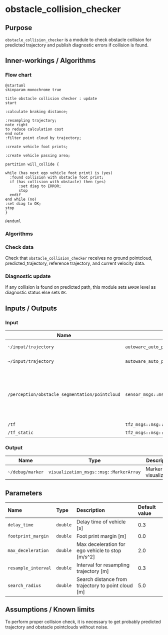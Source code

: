 # obstacle_collision_checker

## Purpose

`obstacle_collision_checker` is a module to check obstacle collision for predicted trajectory and publish diagnostic errors if collision is found.

## Inner-workings / Algorithms

### Flow chart

```plantuml
@startuml
skinparam monochrome true

title obstacle collision checker : update
start

:calculate braking distance;

:resampling trajectory;
note right
to reduce calculation cost
end note
:filter point cloud by trajectory;

:create vehicle foot prints;

:create vehicle passing area;

partition will_collide {

while (has next ego vehicle foot print) is (yes)
  :found collision with obstacle foot print;
  if (has collision with obstacle) then (yes)
      :set diag to ERROR;
      stop
  endif
end while (no)
:set diag to OK;
stop
}

@enduml
```

### Algorithms

### Check data

Check that `obstacle_collision_checker` receives no ground pointcloud, predicted_trajectory, reference trajectory, and current velocity data.

### Diagnostic update

If any collision is found on predicted path, this module sets `ERROR` level as diagnostic status else sets `OK`.

## Inputs / Outputs

### Input

| Name                                           | Type                                           | Description                                                        |
| ---------------------------------------------- | ---------------------------------------------- | ------------------------------------------------------------------ |
| `~/input/trajectory`                           | `autoware_auto_planning_msgs::msg::Trajectory` | Reference trajectory                                               |
| `~/input/trajectory`                           | `autoware_auto_planning_msgs::msg::Trajectory` | Predicted trajectory                                               |
| `/perception/obstacle_segmentation/pointcloud` | `sensor_msgs::msg::PointCloud2`                | Pointcloud of obstacles which the ego-vehicle should stop or avoid |
| `/tf`                                          | `tf2_msgs::msg::TFMessage`                     | TF                                                                 |
| `/tf_static`                                   | `tf2_msgs::msg::TFMessage`                     | TF static                                                          |

### Output

| Name             | Type                                   | Description              |
| ---------------- | -------------------------------------- | ------------------------ |
| `~/debug/marker` | `visualization_msgs::msg::MarkerArray` | Marker for visualization |

## Parameters

| Name                | Type     | Description                                        | Default value |
| :------------------ | :------- | :------------------------------------------------- | :------------ |
| `delay_time`        | `double` | Delay time of vehicle [s]                          | 0.3           |
| `footprint_margin`  | `double` | Foot print margin [m]                              | 0.0           |
| `max_deceleration`  | `double` | Max deceleration for ego vehicle to stop [m/s^2]   | 2.0           |
| `resample_interval` | `double` | Interval for resampling trajectory [m]             | 0.3           |
| `search_radius`     | `double` | Search distance from trajectory to point cloud [m] | 5.0           |

## Assumptions / Known limits

To perform proper collision check, it is necessary to get probably predicted trajectory and obstacle pointclouds without noise.
